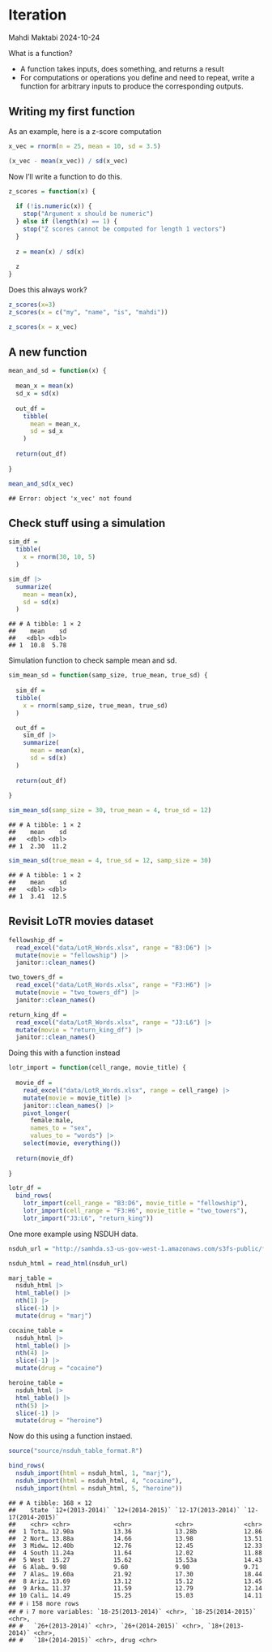 Iteration
================
Mahdi Maktabi
2024-10-24

What is a function?

- A function takes inputs, does something, and returns a result
- For computations or operations you define and need to repeat, write a
  function for arbitrary inputs to produce the corresponding outputs.

## Writing my first function

As an example, here is a z-score computation

``` r
x_vec = rnorm(n = 25, mean = 10, sd = 3.5)

(x_vec - mean(x_vec)) / sd(x_vec)
```

Now I’ll write a function to do this.

``` r
z_scores = function(x) {
  
  if (!is.numeric(x)) {
    stop("Argument x should be numeric")
  } else if (length(x) == 1) {
    stop("Z scores cannot be computed for length 1 vectors")
  }
  
  z = mean(x) / sd(x)
  
  z
}
```

Does this always work?

``` r
z_scores(x=3)
z_scores(x = c("my", "name", "is", "mahdi"))

z_scores(x = x_vec)
```

## A new function

``` r
mean_and_sd = function(x) {
  
  mean_x = mean(x)
  sd_x = sd(x)
  
  out_df =
    tibble(
      mean = mean_x,
      sd = sd_x
    )
  
  return(out_df)
  
}

mean_and_sd(x_vec)
```

    ## Error: object 'x_vec' not found

## Check stuff using a simulation

``` r
sim_df =
  tibble(
    x = rnorm(30, 10, 5)
  )

sim_df |> 
  summarize(
    mean = mean(x),
    sd = sd(x)
  )
```

    ## # A tibble: 1 × 2
    ##    mean    sd
    ##   <dbl> <dbl>
    ## 1  10.8  5.78

Simulation function to check sample mean and sd.

``` r
sim_mean_sd = function(samp_size, true_mean, true_sd) {
  
  sim_df =
  tibble(
    x = rnorm(samp_size, true_mean, true_sd)
  )

  out_df = 
    sim_df |> 
    summarize(
      mean = mean(x),
      sd = sd(x)
  )
  
  return(out_df)
  
}

sim_mean_sd(samp_size = 30, true_mean = 4, true_sd = 12)
```

    ## # A tibble: 1 × 2
    ##    mean    sd
    ##   <dbl> <dbl>
    ## 1  2.30  11.2

``` r
sim_mean_sd(true_mean = 4, true_sd = 12, samp_size = 30)
```

    ## # A tibble: 1 × 2
    ##    mean    sd
    ##   <dbl> <dbl>
    ## 1  3.41  12.5

## Revisit LoTR movies dataset

``` r
fellowship_df = 
  read_excel("data/LotR_Words.xlsx", range = "B3:D6") |> 
  mutate(movie = "fellowship") |> 
  janitor::clean_names()

two_towers_df = 
  read_excel("data/LotR_Words.xlsx", range = "F3:H6") |> 
  mutate(movie = "two_towers_df") |> 
  janitor::clean_names()

return_king_df = 
  read_excel("data/LotR_Words.xlsx", range = "J3:L6") |> 
  mutate(movie = "return_king_df") |> 
  janitor::clean_names()
```

Doing this with a function instead

``` r
lotr_import = function(cell_range, movie_title) {
  
  movie_df = 
    read_excel("data/LotR_Words.xlsx", range = cell_range) |> 
    mutate(movie = movie_title) |> 
    janitor::clean_names() |> 
    pivot_longer(
      female:male,
      names_to = "sex",
      values_to = "words") |> 
    select(movie, everything())
  
  return(movie_df)
  
}

lotr_df = 
  bind_rows(
    lotr_import(cell_range = "B3:D6", movie_title = "fellowship"),
    lotr_import(cell_range = "F3:H6", movie_title = "two_towers"),
    lotr_import("J3:L6", "return_king"))
```

One more example using NSDUH data.

``` r
nsduh_url = "http://samhda.s3-us-gov-west-1.amazonaws.com/s3fs-public/field-uploads/2k15StateFiles/NSDUHsaeShortTermCHG2015.htm"

nsduh_html = read_html(nsduh_url)

marj_table =
  nsduh_html |> 
  html_table() |> 
  nth(1) |> 
  slice(-1) |> 
  mutate(drug = "marj")

cocaine_table =
  nsduh_html |> 
  html_table() |> 
  nth(4) |> 
  slice(-1) |> 
  mutate(drug = "cocaine")

heroine_table =
  nsduh_html |> 
  html_table() |> 
  nth(5) |> 
  slice(-1) |> 
  mutate(drug = "heroine")
```

Now do this using a function instaed.

``` r
source("source/nsduh_table_format.R")

bind_rows(
  nsduh_import(html = nsduh_html, 1, "marj"),
  nsduh_import(html = nsduh_html, 4, "cocaine"),
  nsduh_import(html = nsduh_html, 5, "heroine"))
```

    ## # A tibble: 168 × 12
    ##    State `12+(2013-2014)` `12+(2014-2015)` `12-17(2013-2014)` `12-17(2014-2015)`
    ##    <chr> <chr>            <chr>            <chr>              <chr>             
    ##  1 Tota… 12.90a           13.36            13.28b             12.86             
    ##  2 Nort… 13.88a           14.66            13.98              13.51             
    ##  3 Midw… 12.40b           12.76            12.45              12.33             
    ##  4 South 11.24a           11.64            12.02              11.88             
    ##  5 West  15.27            15.62            15.53a             14.43             
    ##  6 Alab… 9.98             9.60             9.90               9.71              
    ##  7 Alas… 19.60a           21.92            17.30              18.44             
    ##  8 Ariz… 13.69            13.12            15.12              13.45             
    ##  9 Arka… 11.37            11.59            12.79              12.14             
    ## 10 Cali… 14.49            15.25            15.03              14.11             
    ## # ℹ 158 more rows
    ## # ℹ 7 more variables: `18-25(2013-2014)` <chr>, `18-25(2014-2015)` <chr>,
    ## #   `26+(2013-2014)` <chr>, `26+(2014-2015)` <chr>, `18+(2013-2014)` <chr>,
    ## #   `18+(2014-2015)` <chr>, drug <chr>
